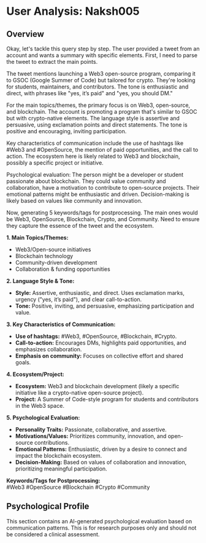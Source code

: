 # User Analysis: Naksh005

## Overview

<think>
Okay, let's tackle this query step by step. The user provided a tweet from an account and wants a summary with specific elements. First, I need to parse the tweet to extract the main points.

The tweet mentions launching a Web3 open-source program, comparing it to GSOC (Google Summer of Code) but tailored for crypto. They're looking for students, maintainers, and contributors. The tone is enthusiastic and direct, with phrases like "yes, it’s paid" and "yes, you should DM." 

For the main topics/themes, the primary focus is on Web3, open-source, and blockchain. The account is promoting a program that's similar to GSOC but with crypto-native elements. The language style is assertive and persuasive, using exclamation points and direct statements. The tone is positive and encouraging, inviting participation.

Key characteristics of communication include the use of hashtags like #Web3 and #OpenSource, the mention of paid opportunities, and the call to action. The ecosystem here is likely related to Web3 and blockchain, possibly a specific project or initiative.

Psychological evaluation: The person might be a developer or student passionate about blockchain. They could value community and collaboration, have a motivation to contribute to open-source projects. Their emotional patterns might be enthusiastic and driven. Decision-making is likely based on values like community and innovation.

Now, generating 5 keywords/tags for postprocessing. The main ones would be Web3, OpenSource, Blockchain, Crypto, and Community. Need to ensure they capture the essence of the tweet and the ecosystem.
</think>

**1. Main Topics/Themes:**  
- Web3/Open-source initiatives  
- Blockchain technology  
- Community-driven development  
- Collaboration & funding opportunities  

**2. Language Style & Tone:**  
- **Style:** Assertive, enthusiastic, and direct. Uses exclamation marks, urgency ("yes, it’s paid"), and clear call-to-action.  
- **Tone:** Positive, inviting, and persuasive, emphasizing participation and value.  

**3. Key Characteristics of Communication:**  
- **Use of hashtags:** #Web3, #OpenSource, #Blockchain, #Crypto.  
- **Call-to-action:** Encourages DMs, highlights paid opportunities, and emphasizes collaboration.  
- **Emphasis on community:** Focuses on collective effort and shared goals.  

**4. Ecosystem/Project:**  
- **Ecosystem:** Web3 and blockchain development (likely a specific initiative like a crypto-native open-source project).  
- **Project:** A Summer of Code-style program for students and contributors in the Web3 space.  

**5. Psychological Evaluation:**  
- **Personality Traits:** Passionate, collaborative, and assertive.  
- **Motivations/Values:** Prioritizes community, innovation, and open-source contributions.  
- **Emotional Patterns:** Enthusiastic, driven by a desire to connect and impact the blockchain ecosystem.  
- **Decision-Making:** Based on values of collaboration and innovation, prioritizing meaningful participation.  

**Keywords/Tags for Postprocessing:**  
#Web3 #OpenSource #Blockchain #Crypto #Community

## Psychological Profile

This section contains an AI-generated psychological evaluation based on communication patterns. This is for research purposes only and should not be considered a clinical assessment.